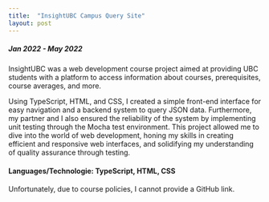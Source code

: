 ```yaml
---
title:  "InsightUBC Campus Query Site"
layout: post
---
```


##### Jan 2022 - May 2022

InsightUBC was a web development course project aimed at providing UBC students with a platform to access information about courses, prerequisites, course averages, and more. 

Using TypeScript, HTML, and CSS, I created a simple front-end interface for easy navigation and a backend system to query JSON data. Furthermore, my partner and I also ensured the reliability of the system by implementing unit testing through the Mocha test environment. This project allowed me to dive into the world of web development, honing my skills in creating efficient and responsive web interfaces, and solidifying my understanding of quality assurance through testing.

#### Languages/Technologie: TypeScript, HTML, CSS

Unfortunately, due to course policies, I cannot provide a GitHub link. 

